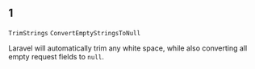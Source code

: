 ## 1

`TrimStrings`
`ConvertEmptyStringsToNull`

Laravel will automatically trim any white space, while also converting all empty request fields to `null`.
